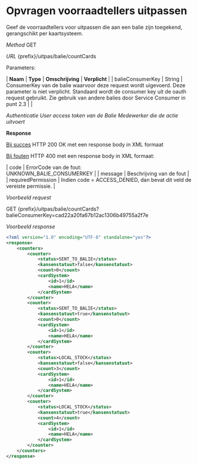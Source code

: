 ---
---

# Opvragen voorraadtellers uitpassen

Geef de voorraadtellers voor uitpassen die aan een balie zijn toegekend, gerangschikt per kaartsysteem.

_Method_
GET

_URL_
{prefix}/uitpas/balie/countCards

Parameters:

| **Naam** | **Type** | **Omschrijving** | **Verplicht** |
| balieConsumerKey | String | ConsumerKey van de balie waarvoor deze request wordt uigevoerd. Deze parameter is niet verplicht. Standaard wordt de consumer key uit de oauth request gebruikt. Zie gebruik van andere balies door Service Consumer in punt 2.3 |  |

_Authenticatie_
_User access token van de Balie Medewerker die de actie uitvoert_

**Response**

<u>Bij succes</u>
HTTP 200 OK met een response body in XML formaat

<u>Bij fouten</u>
HTTP 400 met een response body in XML formaat:

| code | ErrorCode van de fout:<br>UNKNOWN_BALIE_CONSUMERKEY |
| message | Beschrijving van de fout |
| requiredPermission | Indien code = ACCESS_DENIED, dan bevat dit veld de vereiste permissie. |

_Voorbeeld request_

GET {prefix}/uitpas/balie/countCards?balieConsumerKey=cad22a20fa67b12ac1306b49755a2f7e

_Voorbeeld response_


~~~xml
<?xml version="1.0" encoding="UTF-8" standalone="yes"?>
<response>
	<counters>
    	<counter>
        	<status>SENT_TO_BALIE</status>
        	<kansenstatuut>false</kansenstatuut>
        	<count>0</count>
			<cardSystem>
				<id>1</id>
				<name>HELA</name>
			</cardSystem>
    	</counter>
    	<counter>
        	<status>SENT_TO_BALIE</status>
        	<kansenstatuut>true</kansenstatuut>
        	<count>0</count>
			<cardSystem>
				<id>1</id>
				<name>HELA</name>
			</cardSystem>
    	</counter>
    	<counter>
        	<status>LOCAL_STOCK</status>
        	<kansenstatuut>false</kansenstatuut>
        	<count>3</count>
			<cardSystem>
				<id>1</id>
				<name>HELA</name>
			</cardSystem>
    	</counter>
    	<counter>
        	<status>LOCAL_STOCK</status>
        	<kansenstatuut>true</kansenstatuut>
        	<count>4</count>
			<cardSystem>
				<id>1</id>
				<name>HELA</name>
			</cardSystem>
    	</counter>
	</counters>
</response>
~~~
